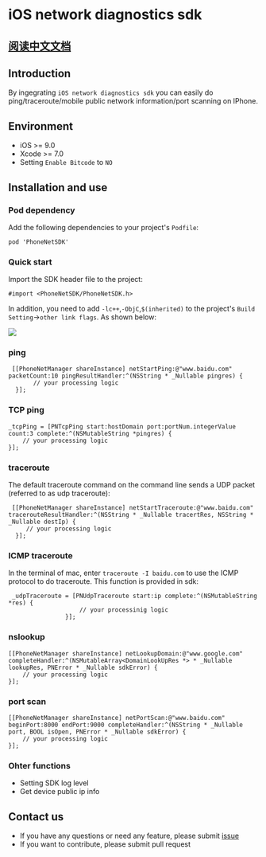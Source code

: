 # iOS network diagnostics sdk

## [阅读中文文档](https://github.com/mediaios/net-diagnosis/blob/master/README_CN.md)

## Introduction


By ingegrating `iOS network diagnostics sdk` you can easily do ping/traceroute/mobile public network information/port scanning on IPhone.

## Environment

* iOS >= 9.0
* Xcode >= 7.0
* Setting `Enable Bitcode` to `NO`

## Installation and use

### Pod dependency 

Add the following dependencies to your project's `Podfile`:

```
pod 'PhoneNetSDK'
```

### Quick start

Import the SDK header file to the project:

```
#import <PhoneNetSDK/PhoneNetSDK.h>
```

In addition, you need to add `-lc++`,`-ObjC`,`$(inherited)` to the project's `Build Setting`->`other link flags`. As shown below:

![](https://ws2.sinaimg.cn/large/006tKfTcly1g0l5g4kt38j30og0e7q45.jpg)

### ping 

```
 [[PhoneNetManager shareInstance] netStartPing:@"www.baidu.com" packetCount:10 pingResultHandler:^(NSString * _Nullable pingres) {
       // your processing logic 
  }];
```

### TCP ping 

```
_tcpPing = [PNTcpPing start:hostDomain port:portNum.integerValue count:3 complete:^(NSMutableString *pingres) {
	// your processing logic
}];
```

### traceroute

The default traceroute command on the command line sends a UDP packet (referred to as udp traceroute):

```
 [[PhoneNetManager shareInstance] netStartTraceroute:@"www.baidu.com" tracerouteResultHandler:^(NSString * _Nullable tracertRes, NSString * _Nullable destIp) {
     // your processing logic                
  }];
```

### ICMP traceroute

In the terminal of mac, enter `traceroute -I baidu.com` to use the ICMP protocol to do traceroute. This function is provided in sdk:

```
 _udpTraceroute = [PNUdpTraceroute start:ip complete:^(NSMutableString *res) {
                    // your processinig logic
                }];
```

### nslookup 

```
[[PhoneNetManager shareInstance] netLookupDomain:@"www.google.com" completeHandler:^(NSMutableArray<DomainLookUpRes *> * _Nullable lookupRes, PNError * _Nullable sdkError) {
	// your processing logic
}];
```

### port scan

```
[[PhoneNetManager shareInstance] netPortScan:@"www.baidu.com" beginPort:8000 endPort:9000 completeHandler:^(NSString * _Nullable port, BOOL isOpen, PNError * _Nullable sdkError) {
	// your processing logic    
}];
```

### Ohter functions

* Setting SDK log level
* Get device public ip info 


## Contact us 

* If you have any questions or need any feature, please submit [issue](https://github.com/mediaios/net-diagnosis/issues)
* If you want to contribute, please submit pull request

